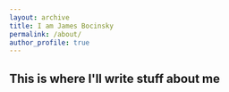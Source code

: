 ```yaml
---
layout: archive
title: I am James Bocinsky
permalink: /about/
author_profile: true
---
```


## This is where I'll write stuff about me